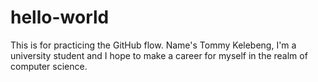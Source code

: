 # hello-world
This is for practicing the GitHub flow.
Name's Tommy Kelebeng, I'm a university student and I hope to make a career for myself in the realm of computer science.
